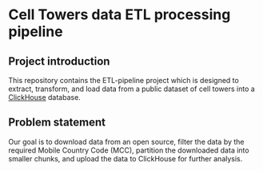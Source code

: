 # Cell Towers data ETL processing pipeline
## **Project introduction** 
This repository contains the ETL-pipeline project which is designed to extract, transform, and load data from a public dataset of cell towers into a [ClickHouse](https://clickhouse.com/) database.
## **Problem statement**
Our goal is to download data from an open source, filter the data by the required Mobile Country Code (MCC), partition the downloaded data into smaller chunks, and upload the data to ClickHouse for further analysis.
